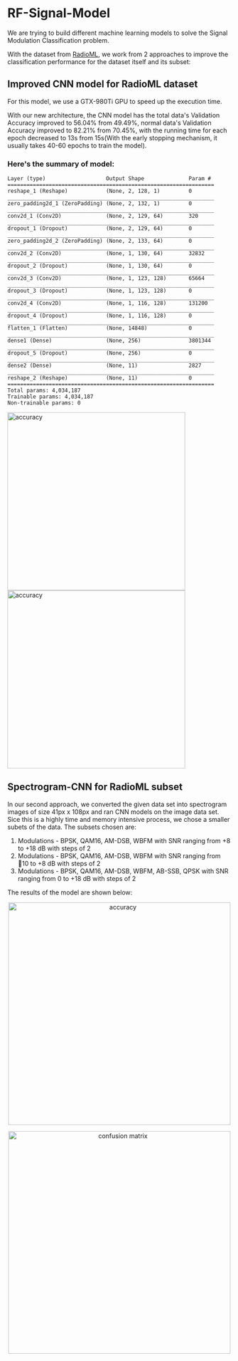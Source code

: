 # RF-Signal-Model

We are trying to build different machine learning models to solve the Signal Modulation Classification problem.

With the dataset from [RadioML](https://radioml.org/datasets/radioml-2016-10-dataset/), we work from 2 approaches to improve the classification performance for the dataset itself and its subset:

## Improved CNN model for RadioML dataset
For this model, we use a GTX-980Ti GPU to speed up the execution time.

With our new architecture, the CNN model has the total data's Validation Accuracy improved to 56.04% from 49.49%, normal data's Validation Accuracy improved to 82.21% from 70.45%, with the running time for each epoch decreased to 13s from 15s(With the early stopping mechanism, it usually takes 40-60 epochs to train the model).

### Here's the summary of model:
```
Layer (type)                   Output Shape              Param #   
=================================================================
reshape_1 (Reshape)            (None, 2, 128, 1)         0         
_________________________________________________________________
zero_padding2d_1 (ZeroPadding) (None, 2, 132, 1)         0         
_________________________________________________________________
conv2d_1 (Conv2D)              (None, 2, 129, 64)        320       
_________________________________________________________________
dropout_1 (Dropout)            (None, 2, 129, 64)        0         
_________________________________________________________________
zero_padding2d_2 (ZeroPadding) (None, 2, 133, 64)        0         
_________________________________________________________________
conv2d_2 (Conv2D)              (None, 1, 130, 64)        32832     
_________________________________________________________________
dropout_2 (Dropout)            (None, 1, 130, 64)        0         
_________________________________________________________________
conv2d_3 (Conv2D)              (None, 1, 123, 128)       65664     
_________________________________________________________________
dropout_3 (Dropout)            (None, 1, 123, 128)       0         
_________________________________________________________________
conv2d_4 (Conv2D)              (None, 1, 116, 128)       131200    
_________________________________________________________________
dropout_4 (Dropout)            (None, 1, 116, 128)       0         
_________________________________________________________________
flatten_1 (Flatten)            (None, 14848)             0         
_________________________________________________________________
dense1 (Dense)                 (None, 256)               3801344   
_________________________________________________________________
dropout_5 (Dropout)            (None, 256)               0         
_________________________________________________________________
dense2 (Dense)                 (None, 11)                2827      
_________________________________________________________________
reshape_2 (Reshape)            (None, 11)                0         
=================================================================
Total params: 4,034,187
Trainable params: 4,034,187
Non-trainable params: 0
```

<p align="left">
  <img src="https://github.com/RobinChenRichmond/RF-Signal-Model/blob/master/original_confusion_matrix.png" width="400" title="accuracy">
  <img src="https://github.com/RobinChenRichmond/RF-Signal-Model/blob/master/new_confusion_matrix.png" width="400" title="accuracy">
</p>

## Spectrogram-CNN for RadioML subset

In our second approach, we converted the given data set into spectrogram images of size 41px x 108px and ran CNN models on the image data set. Sice this is a highly time and memory intensive process, we chose a smaller subets of the data. The subsets chosen are:
1. Modulations - BPSK, QAM16, AM-DSB, WBFM with SNR ranging from +8 to +18 dB with steps of 2
2. Modulations - BPSK, QAM16, AM-DSB, WBFM with SNR ranging from 􀀀10 to +8 dB with steps of 2
3. Modulations - BPSK, QAM16, AM-DSB, WBFM, AB-SSB, QPSK with SNR ranging from 0 to +18 dB with steps of 2

The results of the model are shown below:

<p align="center">
  <img src="https://github.com/RobinChenRichmond/RF-Signal-Model/blob/master/acc.JPG" width="500" title="accuracy">
</p>

<p align="center">
  <img src="https://github.com/RobinChenRichmond/RF-Signal-Model/blob/master/confusion.JPG" width="500" title="confusion matrix">
</p>

